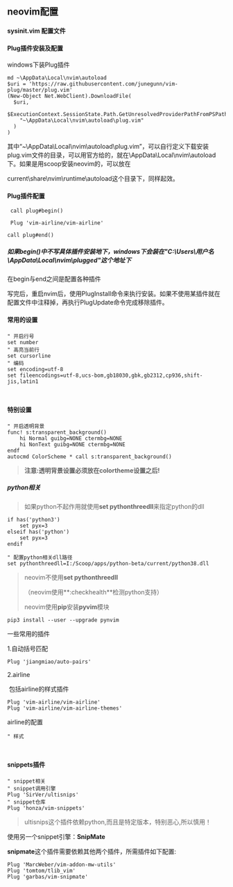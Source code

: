 

## neovim配置

#### sysinit.vim 配置文件

#### Plug插件安装及配置



windows下装Plug插件

```po
md ~\AppData\Local\nvim\autoload
$uri = 'https://raw.githubusercontent.com/junegunn/vim-plug/master/plug.vim'
(New-Object Net.WebClient).DownloadFile(
  $uri,
  $ExecutionContext.SessionState.Path.GetUnresolvedProviderPathFromPSPath(
    "~\AppData\Local\nvim\autoload\plug.vim"
  )
)
```



其中“~\AppData\Local\nvim\autoload\plug.vim”，可以自行定义下载安装plug.vim文件的目录，可以用官方给的，就在\AppData\Local\nvim\autoload下。如果是用scoop安装neovim的，可以放在

current\share\nvim\runtime\autoload这个目录下，同样起效。

#### Plug插件配置

```vim
 call plug#begin()

 Plug 'vim-airline/vim-airline'

call plug#end()
```

##### 如果begin()中不写具体插件安装地下，windows下会装在"C:\Users\用户名\AppData\Local\nvim\plugged"这个地址下

在begin与end之间是配置各种插件

写完后，重启nvim后，使用PlugInstall命令来执行安装。如果不使用某插件就在配置文件中注释掉，再执行PlugUpdate命令完成移除插件。



#### 常用的设置

```vim
" 开启行号
set number
" 高亮当前行
set cursorline
" 编码
set encoding=utf-8
set fileencodings=utf-8,ucs-bom,gb18030,gbk,gb2312,cp936,shift-jis,latin1



```

#### 特别设置

```vimscript
" 开启透明背景                                                                                                    
func! s:transparent_background()
    hi Normal guibg=NONE ctermbg=NONE
    hi NonText guibg=NONE ctermbg=NONE
endf
autocmd ColorScheme * call s:transparent_background()

```

>**注意:透明背景设置必须放在colortheme设置之后!**



##### python相关

>如果python不起作用就使用**set pythonthreedll**来指定python的dll

```shell
if has('python3')
	set pyx=3
elseif has('python')
	set pyx=3
endif

" 配置python相关dll路径
set pythonthreedll=I:/Scoop/apps/python-beta/current/python38.dll
```

>neovim不使用**set pythonthreedll**
>
>（neovim使用**:checkhealth**检测python支持）
>
>neovim使用**pip**安装**pyvim**模块

```shell
pip3 install --user --upgrade pynvim
```



一些常用的插件



1.自动括号匹配

```vim
Plug 'jiangmiao/auto-pairs'
```



2.airline

​	包括airline的样式插件

```vim
Plug 'vim-airline/vim-airline'
Plug 'vim-airline/vim-airline-themes'
```



airline的配置

```vim
" 样式



```





#### snippets插件

```shell
" snippet相关
" snippet调用引擎
Plug 'SirVer/ultisnips'
" snippet仓库
Plug 'honza/vim-snippets'
```

>ultisnips这个插件依赖python,而且是特定版本，特别恶心,所以慎用！

使用另一个snippet引擎：**SnipMate**

**snipmate**这个插件需要依赖其他两个插件，所需插件如下配置:

```shell
Plug 'MarcWeber/vim-addon-mw-utils'
Plug 'tomtom/tlib_vim'
Plug 'garbas/vim-snipmate'

```







